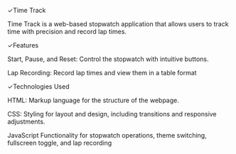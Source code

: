 ✓Time Track

Time Track is a web-based stopwatch application that allows users to track time with precision and record lap times.

✓Features

Start, Pause, and Reset: Control the stopwatch with intuitive buttons.

Lap Recording: Record lap times and view them in a table format

✓Technologies Used

HTML: Markup language for the structure of the webpage.

CSS: Styling for layout and design, including transitions and responsive adjustments.

JavaScript Functionality for stopwatch operations, theme switching, fullscreen toggle, and lap recording
